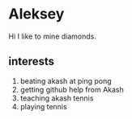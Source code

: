 # Aleksey
Hi I like to mine diamonds.
## interests
1. beating akash at ping pong
2. getting github help from Akash
3. teaching akash tennis
4. playing tennis
